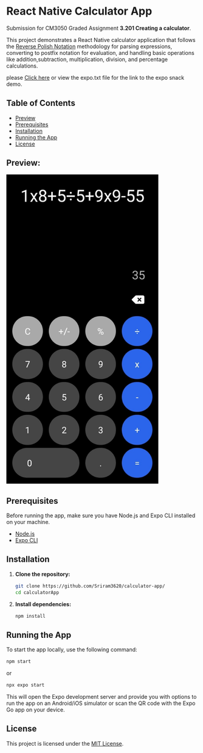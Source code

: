 # React Native Calculator App

Submission for CM3050 Graded Assignment **3.201 Creating a calculator**.

This project demonstrates a React Native calculator application that follows the [Reverse Polish Notation](https://mathworld.wolfram.com/ReversePolishNotation.html) methodology for parsing expressions, converting to postfix notation for evaluation, and handling basic operations like addition,subtraction, multiplication, division, and percentage calculations.

please [Click here](https://snack.expo.dev/calculatorapp) or view the expo.txt file for the link to the expo snack demo.

## Table of Contents

- [Preview](#preview)
- [Prerequisites](#prerequisites)
- [Installation](#installation)
- [Running the App](#running-the-app)
- [License](#license)

## Preview:

<img src="screenshot.jpg" alt="Calculator preview" width="400" />

## Prerequisites

Before running the app, make sure you have Node.js and Expo CLI installed on your machine.

- [Node.js](https://nodejs.org/)
- [Expo CLI](https://docs.expo.dev/get-started/installation/)

## Installation

1. **Clone the repository:**

   ```bash
   git clone https://github.com/Sriram3620/calculator-app/
   cd calculatorApp
   ```

2. **Install dependencies:**
   ```bash
   npm install
   ```

## Running the App

To start the app locally, use the following command:

```bash
npm start
```

or

```bash
npx expo start
```

This will open the Expo development server and provide you with options to run the app on an Android/iOS simulator or scan the QR code with the Expo Go app on your device.

## License

This project is licensed under the [MIT License](LICENSE).
